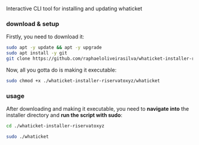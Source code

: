 Interactive CLI tool for installing and updating whaticket

### download & setup

Firstly, you need to download it:


```bash
sudo apt -y update && apt -y upgrade
sudo apt install -y git
git clone https://github.com/raphaeloliveirasilva/whaticket-installer-riservatoxyz.git
```

Now, all you gotta do is making it executable:

```bash
sudo chmod +x ./whaticket-installer-riservatoxyz/whaticket
```

### usage

After downloading and making it executable, you need to **navigate into** the installer directory and **run the script with sudo**:

```bash
cd ./whaticket-installer-riservatoxyz
```

```bash
sudo ./whaticket
```
